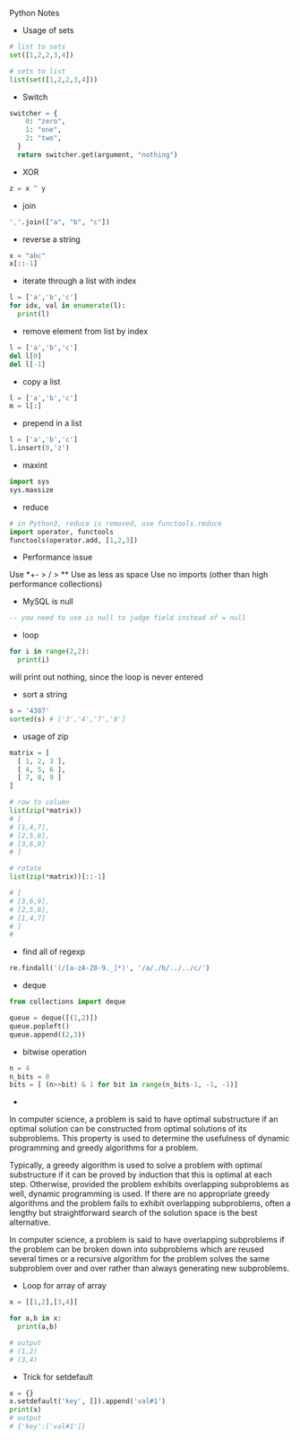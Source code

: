 Python Notes

* Usage of sets

```python
# list to sets
set([1,2,2,3,4])

# sets to list
list(set([1,2,2,3,4]))
```

* Switch

```python
switcher = {
    0: "zero",
    1: "one",
    2: "two",
  }
  return switcher.get(argument, "nothing")
```

* XOR

```python
z = x ^ y
```

* join

```python
",".join(["a", "b", "c"])
```

* reverse a string

```python
x = "abc"
x[::-1]
```

* iterate through a list with index

```python
l = ['a','b','c']
for idx, val in enumerate(l):
  print(l)
```

* remove element from list by index

```python
l = ['a','b','c']
del l[0]
del l[-1]
```

* copy a list

```python
l = ['a','b','c']
m = l[:]
```

* prepend in a list

```python
l = ['a','b','c']
l.insert(0,'z')
```

* maxint

```python
import sys
sys.maxsize
```

* reduce

```python
# in Python3, reduce is removed, use functools.reduce
import operator, functools
functools(operator.add, [1,2,3])
```

* Performance issue

Use \*+- > / > \*\*
Use as less as space
Use no imports (other than high performance collections)

* MySQL is null

```SQL
-- you need to use is null to judge field instead of = null
```

* loop

```python
for i in range(2,2):
  print(i)
```

will print out nothing, since the loop is never entered

* sort a string

```python
s = '4387'
sorted(s) # ['3','4','7','8']
```

* usage of zip

```python
matrix = [
  [ 1, 2, 3 ],
  [ 4, 5, 6 ],
  [ 7, 8, 9 ]
]

# row to column
list(zip(*matrix))
# [
# [1,4,7],
# [2,5,8],
# [3,6,9]
# ]

# rotate
list(zip(*matrix))[::-1]

# [
# [3,6,9],
# [2,5,8],
# [1,4,7]
# ]
#
```

* find all of regexp

```python
re.findall('(/[a-zA-Z0-9._]*)', '/a/./b/../../c/')
```

* deque

```python
from collections import deque

queue = deque([(1,2)])
queue.popleft()
queue.append((2,3))
```

* bitwise operation

```python
n = 4
n_bits = 8
bits = [ (n>>bit) & 1 for bit in range(n_bits-1, -1, -1)]
```

*

In computer science, a problem is said to have optimal substructure if an optimal solution can be constructed from optimal solutions of its subproblems. This property is used to determine the usefulness of dynamic programming and greedy algorithms for a problem.

Typically, a greedy algorithm is used to solve a problem with optimal substructure if it can be proved by induction that this is optimal at each step. Otherwise, provided the problem exhibits overlapping subproblems as well, dynamic programming is used. If there are no appropriate greedy algorithms and the problem fails to exhibit overlapping subproblems, often a lengthy but straightforward search of the solution space is the best alternative.

In computer science, a problem is said to have overlapping subproblems if the problem can be broken down into subproblems which are reused several times or a recursive algorithm for the problem solves the same subproblem over and over rather than always generating new subproblems.


* Loop for array of array

```python
x = [[1,2],[3,4]]

for a,b in x:
  print(a,b)

# output
# (1,2)
# (3,4)
```

* Trick for setdefault

```python
x = {}
x.setdefault('key', []).append('val#1')
print(x)
# output
# {'key':['val#1']}
```